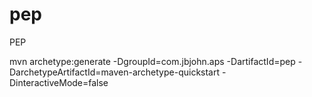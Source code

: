 # pep
PEP


mvn archetype:generate -DgroupId=com.jbjohn.aps -DartifactId=pep -DarchetypeArtifactId=maven-archetype-quickstart -DinteractiveMode=false
